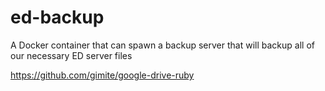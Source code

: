 # ed-backup
A Docker container that can spawn a backup server that will backup all of our necessary ED server files

https://github.com/gimite/google-drive-ruby
